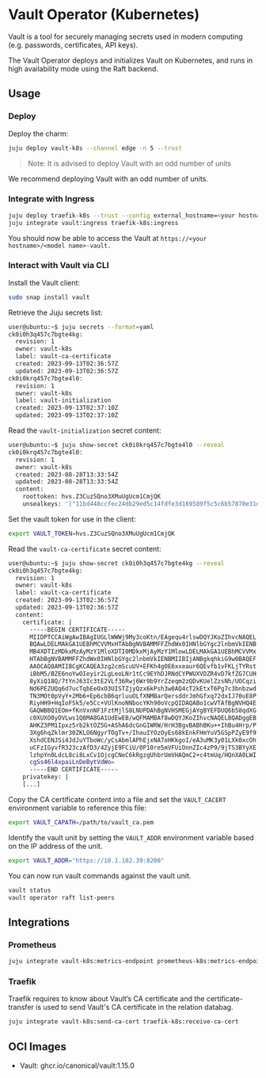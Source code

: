 # Vault Operator (Kubernetes)

Vault is a tool for securely managing secrets used in modern computing (e.g. passwords, certificates, API keys).

The Vault Operator deploys and initializes Vault on Kubernetes, and runs in high availability mode using the Raft backend.

## Usage

### Deploy

Deploy the charm:
```bash
juju deploy vault-k8s --channel edge -n 5 --trust
```
> Note: It is advised to deploy Vault with an odd number of units

We recommend deploying Vault with an odd number of units.

### Integrate with Ingress

```bash
juju deploy traefik-k8s --trust --config external_hostname=<your hostname> 
juju integrate vault:ingress traefik-k8s:ingress
```

You should now be able to access the Vault at `https://<your hostname>/<model name>-vault.`

### Interact with Vault via CLI

Install the Vault client:

```bash
sudo snap install vault
```

Retrieve the Juju secrets list:

```bash
user@ubuntu:~$ juju secrets --format=yaml
ck0i0h3q457c7bgte4kg:
  revision: 1
  owner: vault-k8s
  label: vault-ca-certificate
  created: 2023-09-13T02:36:57Z
  updated: 2023-09-13T02:36:57Z
ck0i0krq457c7bgte4l0:
  revision: 1
  owner: vault-k8s
  label: vault-initialization
  created: 2023-09-13T02:37:10Z
  updated: 2023-09-13T02:37:10Z
```

Read the `vault-initialization` secret content:

```bash
user@ubuntu:~$ juju show-secret ck0i0krq457c7bgte4l0 --reveal
ck0i0krq457c7bgte4l0:
  revision: 1
  owner: vault-k8s
  created: 2023-08-28T13:33:54Z
  updated: 2023-08-28T13:33:54Z
  content:
    roottoken: hvs.Z3CuzSQno3XMuUgUcm1CmjQK
    unsealkeys: '["11bd448ccfec24db29ed5c14fdfe3d169589f5c5c6b57870e31d738aec623856"]'
```

Set the vault token for use in the client:

```bash
export VAULT_TOKEN=hvs.Z3CuzSQno3XMuUgUcm1CmjQK
```

Read the `vault-ca-certificate` secret content:

```bash
user@ubuntu:~$ juju show-secret ck0i0h3q457c7bgte4kg --reveal
ck0i0h3q457c7bgte4kg:
  revision: 1
  owner: vault-k8s
  label: vault-ca-certificate
  created: 2023-09-13T02:36:57Z
  updated: 2023-09-13T02:36:57Z
  content:
    certificate: |
      -----BEGIN CERTIFICATE-----
      MIIDPTCCAiWgAwIBAgIUGLlWWWj9My3coKtn/EAgequ4rlswDQYJKoZIhvcNAQEL
      BQAwLDELMAkGA1UEBhMCVVMxHTAbBgNVBAMMFFZhdWx0IHNlbGYgc2lnbmVkIENB
      MB4XDTIzMDkxMzAyMzY1MloXDTI0MDkxMjAyMzY1MlowLDELMAkGA1UEBhMCVVMx
      HTAbBgNVBAMMFFZhdWx0IHNlbGYgc2lnbmVkIENBMIIBIjANBgkqhkiG9w0BAQEF
      AAOCAQ8AMIIBCgKCAQEA3zg2cmScuUV+EFKh4gOE6xxeaur6QEvfb1vFKLjTYRst
      iBbM5/BZE6noYwOIeyir2LgLeoLNr1tCc9EYhDJRNdCYPWUXVDZR4vD7kfZG7CUH
      8yXiQ18Q/7tYnJ63Ic3tE2VLf36Rwj6Wr9b9YrZzeqm2zQDvKUelZzsNh/UOCqzi
      Nd6PEZUQq6d7ucTqbEeOxO3UISTZjyQzx6kPsh3w0AQ4cT2kEtxT6Pg7c3bnbzwd
      TN3MOt0pVyY+2Mb6+Ep6cbB6qrluuOLfXNMBarQersddrJmhGfxq72dxIJ70uE8P
      RiyHH9+HqIoFSk5/e5Cc+VUlKnoNNbocYKh90oVcpQIDAQABo1cwVTAfBgNVHQ4E
      GAQWBBQ1EOm+fKnVxnNF1FztMjlS8LNUPDAhBgNVHSMEGjAYgBYEFDUQ6b58qdXG
      c0XUXO0yOVLws1Q8MA8GA1UdEwEB/wQFMAMBAf8wDQYJKoZIhvcNAQELBQADggEB
      AHKZ3PM1Ipxz5rb2ktOZ5G+AShA6dcGnGIWRW/HrH3BgvBABhBKu++IhBu4Hrp/P
      3Xg6hqZklmr30ZKLO6NgyrTOgTv+/IhauIYOzOyEs68kEnkFHmYuV5GSpPZyE9f9
      XshdCENJSi4JdJuYTboWc/yCsAbmlAPhEjxNA7oHKkgoI/eA3uMK3y01LXk0xcOh
      uCFzIGyvfR323czAfD3/4ZyjE9FCiU/0P10re5mVFUiOnnZIc4zP9/9jTS3BYyXE
      lzhpYn0LdcL8ci8LxCv1OjcgCNeC6kRgzgUhbrUmVHAQmC2+c4tmUq/HQnXA0LWI
      cgSs46l4xpaiLnDeBytVdWo=
      -----END CERTIFICATE-----
    privatekey: |
    [...]
```

Copy the CA certificate content into a file and set the `VAULT_CACERT` environment variable to reference this file:

```bash
export VAULT_CAPATH=/path/to/vault_ca.pem
```

Identify the vault unit by setting the `VAULT_ADDR` environment variable based on the IP address of the unit.

```bash
export VAULT_ADDR="https://10.1.182.39:8200"
```

You can now run vault commands against the vault unit.

```bash
vault status
vault operator raft list-peers
```

## Integrations

### Prometheus

```bash
juju integrate vault-k8s:metrics-endpoint prometheus-k8s:metrics-endpoint
```

### Traefik

Traefik requires to know about Vault’s CA certificate and the certificate-transfer is used to send Vault's CA certificate in the relation databag.

```bash
juju integrate vault-k8s:send-ca-cert traefik-k8s:receive-ca-cert
```

## OCI Images

- Vault: ghcr.io/canonical/vault:1.15.0

<!-- LINKS -->

[vault-upstream]: https://www.vaultproject.io/docs/what-is-vault/
